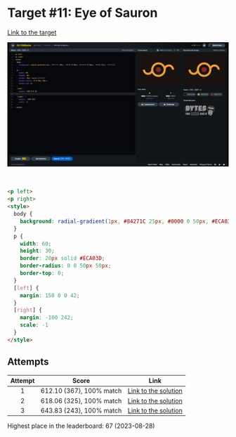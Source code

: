 # Target #11: Eye of Sauron

[Link to the target](https://cssbattle.dev/play/11)

![img](src/images/011_eye-of-sauron.png)

<br>

```html
<p left>
<p right>
<style>
  body {
    background: radial-gradient(1px, #84271C 25px, #0000 0 50px, #ECA03D 0 69px, #0000 71px) #191210;
  }
  p {
    width: 60;
    height: 30;
    border: 20px solid #ECA03D;
    border-radius: 0 0 50px 50px;
    border-top: 0;
  }
  [left] {
    margin: 150 0 0 42;
  }
  [right] {
    margin: -100 242;
    scale: -1
  }
</style>
```


## Attempts
| Attempt | Score | Link |
|:-:|:-:|:-:|
| 1 | 612.10 {367}, 100% match | [Link to the solution](/001-pilot-battle/src/html/011_eye-of-sauron_attempt-01.html) |
| 2 | 618.06 {325}, 100% match | [Link to the solution](/001-pilot-battle/src/html/011_eye-of-sauron_attempt-02.html) |
| 3 | 643.83 {243}, 100% match | [Link to the solution](/001-pilot-battle/src/html/011_eye-of-sauron_attempt-03.html) |

Highest place in the leaderboard: 67 (2023-08-28)